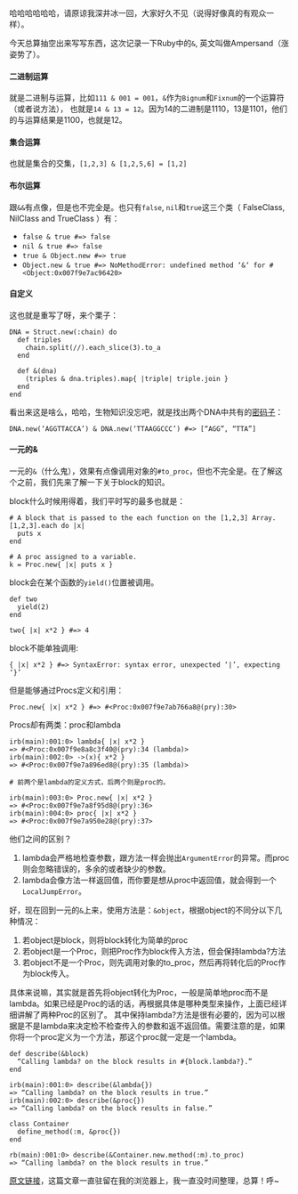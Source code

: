 哈哈哈哈哈哈，请原谅我深井冰一回，大家好久不见（说得好像真的有观众一样）。

今天总算抽空出来写写东西，这次记录一下Ruby中的`&`, 英文叫做Ampersand（涨姿势了）。

#### 二进制运算

就是二进制与运算，比如`111 & 001 = 001`，`&`作为`Bignum`和`Fixnum`的一个运算符（或者说方法），
也就是`14 & 13 = 12`。因为14的二进制是1110，13是1101，他们的与运算结果是1100，也就是12。

#### 集合运算

也就是集合的交集，`[1,2,3] & [1,2,5,6] = [1,2]`

#### 布尔运算

跟`&&`有点像，但是也不完全是。也只有`false`, `nil`和`true`这三个类（ FalseClass, NilClass and TrueClass ）有：

- `false & true #=> false`
- `nil & true #=> false`
- `true & Object.new #=> true`
- `Object.new & true #=> NoMethodError: undefined method ‘&‘ for #<Object:0x007f9e7ac96420>`

#### 自定义

这也就是重写了呀，来个栗子：

```
DNA = Struct.new(:chain) do
  def triples
    chain.split(//).each_slice(3).to_a
  end

  def &(dna)
    (triples & dna.triples).map{ |triple| triple.join }
  end
end
```
看出来这是啥么，哈哈，生物知识没忘吧，就是找出两个DNA中共有的[密码子](http://zh.wikipedia.org/wiki/%E9%81%97%E4%BC%A0%E5%AF%86%E7%A0%81)：

`DNA.new(‘AGGTTACCA’) & DNA.new(‘TTAAGGCCC’) #=> [“AGG”, “TTA”]`

#### 一元的&

一元的`&`（什么鬼），效果有点像调用对象的`#to_proc`，但也不完全是。在了解这个之前，我们先来了解一下关于block的知识。

block什么时候用得着，我们平时写的最多也就是：
```
# A block that is passed to the each function on the [1,2,3] Array.
[1,2,3].each do |x|
  puts x
end

# A proc assigned to a variable.
k = Proc.new{ |x| puts x }
```

block会在某个函数的`yield()`位置被调用。

```
def two
  yield(2)
end

two{ |x| x*2 } #=> 4
```

block不能单独调用:

```
{ |x| x*2 } #=> SyntaxError: syntax error, unexpected ‘|’, expecting ‘}’
```

但是能够通过Procs定义和引用：

```
Proc.new{ |x| x*2 } #=> #<Proc:0x007f9e7ab766a8@(pry):30>
```

Procs却有两类：proc和lambda

```
irb(main):001:0> lambda{ |x| x*2 }
=> #<Proc:0x007f9e8a8c3f40@(pry):34 (lambda)>
irb(main):002:0> ->(x){ x*2 }
=> #<Proc:0x007f9e7a896ed8@(pry):35 (lambda)>

# 前两个是lambda的定义方式，后两个则是proc的。

irb(main):003:0> Proc.new{ |x| x*2 }
=> #<Proc:0x007f9e7a8f95d8@(pry):36>
irb(main):004:0> proc{ |x| x*2 }
=> #<Proc:0x007f9e7a950e28@(pry):37>
```

他们之间的区别？

1. lambda会严格地检查参数，跟方法一样会抛出`ArgumentError`的异常。而proc则会忽略错误的，多余的或者缺少的参数。
2. lambda会像方法一样返回值，而你要是想从proc中返回值，就会得到一个`LocalJumpError`。

好，现在回到一元的`&`上来，使用方法是：`&object`，根据object的不同分以下几种情况：

1. 若object是block，则将block转化为简单的proc
2. 若object是一个Proc，则把Proc作为block传入方法，但会保持lambda?方法
3. 若object不是一个Proc，则先调用对象的to_proc，然后再将转化后的Proc作为block传入。

具体来说嘛，其实就是首先将object转化为Proc，一般是简单地proc而不是lambda。如果已经是Proc的话的话，再根据具体是哪种类型来操作，上面已经详细讲解了两种Proc的区别了。
其中保持lambda?方法是很有必要的，因为可以根据是不是lambda来决定检不检查传入的参数和返不返回值。需要注意的是，如果你将一个proc定义为一个方法，那这个proc就一定是一个lambda。

```
def describe(&block)
  “Calling lambda? on the block results in #{block.lambda?}.”
end

irb(main):001:0> describe(&lambda{})
=> “Calling lambda? on the block results in true.”
irb(main):002:0> describe(&proc{})
=> “Calling lambda? on the block results in false.”

class Container
  define_method(:m, &proc{})
end

rb(main):001:0> describe(&Container.new.method(:m).to_proc)
=> “Calling lambda? on the block results in true.”
```

[原文链接](http://ablogaboutcode.com/2012/01/04/the-ampersand-operator-in-ruby/)，这篇文章一直驻留在我的浏览器上，我一直没时间整理，总算！呼~
